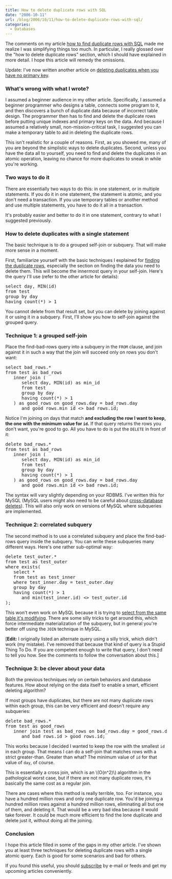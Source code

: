 ```yaml
---
title: How to delete duplicate rows with SQL
date: "2006-10-11"
url: /blog/2006/10/11/how-to-delete-duplicate-rows-with-sql/
categories:
  - Databases
---
```

The comments on my article [how to find duplicate rows with SQL](/blog/2006/10/09/how-to-find-duplicate-rows-with-sql/) made me realize I was simplifying things too much. In particular, I really glossed over the "how to delete duplicate rows" section, which I should have explained in more detail. I hope this article will remedy the omissions.

Update: I've now written another article on [deleting duplicates when you have no primary key](/blog/2007/02/06/how-to-delete-duplicate-rows-with-sql-part-2/).

### What's wrong with what I wrote?

I assumed a beginner audience in my other article. Specifically, I assumed a beginner programmer who designs a table, connects some program to it, and then discovers a bunch of duplicate data because of incorrect table design. The programmer then has to find and delete the duplicate rows before putting unique indexes and primary keys on the data. And because I assumed a relatively small, non-mission-critical task, I suggested you can make a temporary table to aid in deleting the duplicate rows.

This isn't realistic for a couple of reasons. First, as you showed me, many of you are beyond the simplistic ways to delete duplicates. Second, unless you have the data all to yourself, you need to find and delete the duplicates in an atomic operation, leaving no chance for more duplicates to sneak in while you're working.

### Two ways to do it

There are essentially two ways to do this: in one statement, or in multiple statements. If you do it in one statement, the statement is atomic, and you don't need a transaction. If you use temporary tables or another method and use multiple statements, you have to do it all in a transaction.

It's probably easier and better to do it in one statement, contrary to what I suggested previously.

### How to delete duplicates with a single statement

The basic technique is to do a grouped self-join or subquery. That will make more sense in a moment.

First, familiarize yourself with the basic techniques I explained for [finding the duplicate rows](/blog/2006/10/09/how-to-find-duplicate-rows-with-sql/), especially the section on finding the data you need to delete them. This will become the innermost query in your self-join. Here's the query I'll use (refer to the other article for details):

<pre>select day, MIN(id)
from test
group by day
having count(*) &gt; 1</pre>

You cannot delete from that result set, but you can delete by joining against it or using it in a subquery. First, I'll show you how to self-join against the grouped query.

### Technique 1: a grouped self-join

Place the find-bad-rows query into a subquery in the `FROM` clause, and join against it in such a way that the join will succeed only on rows you don't want:

<pre>select bad_rows.*
from test as bad_rows
   inner join (
      select day, MIN(id) as min_id
      from test
      group by day
      having count(*) &gt; 1
   ) as good_rows on good_rows.day = bad_rows.day
      and good_rows.min_id &lt;&gt; bad_rows.id;</pre>

Notice I'm joining on days that match **and excluding the row I want to keep, the one with the minimum value for `id`.** If that query returns the rows you don't want, you're good to go. All you have to do is put the `DELETE` in front of it:

<pre>delete bad_rows.*
from test as bad_rows
   inner join (
      select day, MIN(id) as min_id
      from test
      group by day
      having count(*) &gt; 1
   ) as good_rows on good_rows.day = bad_rows.day
      and good_rows.min_id &lt;&gt; bad_rows.id;</pre>

The syntax will vary slightly depending on your RDBMS. I've written this for MySQL (MySQL users might also need to be careful about [cross-database deletes](/blog/2006/08/07/how-to-write-multi-table-cross-database-deletes-with-aliases-in-mysql/)). This will also only work on versions of MySQL where subqueries are implemented.

### Technique 2: correlated subquery

The second method is to use a correlated subquery and place the find-bad-rows query inside the subquery. You can write these subqueries many different ways. Here's one rather sub-optimal way:

<pre>delete test_outer.*
from test as test_outer
where exists(
   select *
   from test as test_inner
   where test_inner.day = test_outer.day
   group by day
   having count(*) &gt; 1
      and min(test_inner.id) &lt;&gt; test_outer.id
);</pre>

This won't even work on MySQL because it is trying to [select from the same table it's modifying](/blog/2006/06/23/how-to-select-from-an-update-target-in-mysql/). There are some silly tricks to get around this, which force intermediate materialization of the subquery, but in general you're better off using the `JOIN` technique in MySQL.

[**Edit:** I originally listed an alternate query using a silly trick, which didn't work (my mistake). I've removed that because that kind of query is a Stupid Thing To Do. If you are competent enough to write that query, I don't need to tell you how. See the comments to follow the conversation about this.]

### Technique 3: be clever about your data

Both the previous techniques rely on certain behaviors and database features. How about relying on the data itself to enable a smart, efficient deleting algorithm?

If most groups have duplicates, but there are not many duplicate rows within each group, this can be very efficient and doesn't require any subqueries:

<pre>delete bad_rows.*
from test as good_rows
   inner join test as bad_rows on bad_rows.day = good_rows.day
      and bad_rows.id &gt; good_rows.id;</pre>

This works because I decided I wanted to keep the row with the smallest `id` in each group. That means I can do a self-join that matches rows with a strict greater-than. Greater than what? The minimum value of `id` for that value of `day`, of course.

This is essentially a cross join, which is an \\(O(n^2)\\) algorithm in the pathological worst case, but if there are not many duplicate rows, it's basically the same cost as a regular join.

There are cases where this method is really terrible, too. For instance, you have a hundred million rows and only one duplicate row. You'd be joining a hundred million rows against a hundred million rows, eliminating all but one of them, and deleting it. That would be a very bad idea because it would take forever. It could be much more efficient to find the lone duplicate and delete just it, without doing all the joining.

### Conclusion

I hope this article filled in some of the gaps in my other article. I've shown you at least three techniques for deleting duplicate rows with a single atomic query. Each is good for some scenarios and bad for others.

If you found this useful, you should [subscribe](/index.xml) by e-mail or feeds and get my upcoming articles conveniently.



